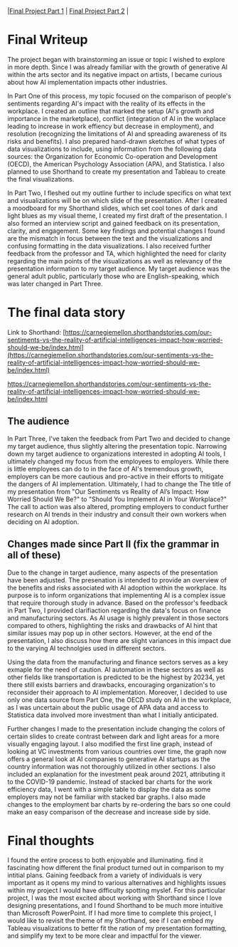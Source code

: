 |[Final Project Part 1](Final-Project-Part-1.md) | [Final Project Part 2](final-project-part-two) |

# Final Writeup

The project began with brainstorming an issue or topic I wished to explore in more depth. Since I was already familiar with the growth of generative AI within the arts sector and its negative impact on artists, I became curious about how AI implementation impacts other industries. 

In Part One of this process, my topic focused on the comparison of people's sentiments regarding AI's impact with the reality of its effects in the workplace. I created an outline that marked the setup (AI's growth and importance in the marketplace), conflict (integration of AI in the workplace leading to increase in work effiency but decrease in employment), and resolution (recognizing the limitations of AI and spreading awareness of its risks and benefits). I also prepared hand-drawn sketches of what types of data visualizations to include, using information from the following data sources: the Organization for Economic Co-operation and Development (OECD), the American Psychology Association (APA), and Statistica. I also planned to use Shorthand to create my presentation and Tableau to create the final visualizations. 

In Part Two, I fleshed out my outline further to include specifics on what text and visualizations will be on which slide of the presentation. After I created a moodboard for my Shorthand slides, which set cool tones of dark and light blues as my visual theme, I created my first draft of the presentation. I also formed an interview script and gained feedback on its presentation, clarity, and engagement. Some key findings and potential changes I found are the mismatch in focus between the text and the visualizations and confusing formatting in the data visualizations. I also received further feedback from the professor and TA, which highlighted the need for clarity regarding the main points of the visualizations as well as relevancy of the presentation information to my target audience. My target audience was the general adult public, particularly those who are English-speaking, which was later changed in Part Three.


# The final data story
Link to Shorthand: [https://carnegiemellon.shorthandstories.com/our-sentiments-vs-the-reality-of-artificial-intelligences-impact-how-worried-should-we-be/index.html](https://carnegiemellon.shorthandstories.com/our-sentiments-vs-the-reality-of-artificial-intelligences-impact-how-worried-should-we-be/index.html) 

https://carnegiemellon.shorthandstories.com/our-sentiments-vs-the-reality-of-artificial-intelligences-impact-how-worried-should-we-be/index.html

## The audience

In Part Three, I've taken the feedback from Part Two and decided to change my target audience, thus slightly altering the presentation topic. Narrowing down my target audience to organizations interested in adopting AI tools, I ultimately changed my focus from the employees to employers. While there is little employees can do to in the face of AI's tremendous growth, employers can be more cautious and pro-active in their efforts to mitigate the dangers of AI implementation. Ultimately, I had to change the The title of my presentation from "Our Sentiments vs Reality of AI’s Impact: How Worried Should We Be?" to "Should You Implement AI in Your Workplace?" The call to action was also altered, prompting employers to conduct further research on AI trends in their industry and consult their own workers when deciding on AI adoption.


## Changes made since Part II (fix the grammar in all of these)

Due to the change in target audience, many aspects of the presentation have been adjusted. The presenation is intended to provide an overview of the benefits and risks associated with AI adoption within the workplace. Its purpose is to inform organizations that implementing AI is a complex issue that require thorough study in advance. Based on the professor's feedback in Part Two, I provided clarifiaction regarding the data's focus on finance and manufacturing sectors. As AI usage is highly prevalent in those sectors compared to others, highlighting the risks and drawbacks of AI hint that similar issues may pop up in other sectors. However, at the end of the presentation, I also discuss how there are slight variances in this impact due to the varying AI technolgies used in different sectors.

Using the data from the manufacturing and finance sectors serves as a key exmaple for the need of caution. AI automation in these sectors as well as other fields like transportation is predicted to be the highest by 20234, yet there still exists 
barriers and drawbacks, encouraging organization's to reconsider their approach to AI implementation. Moreover, I decided to use only one data source from Part One, the OECD study on AI in the workplace, as I was uncertain about the public usage of APA data and access to Statistica data involved more investment than what I initially anticipated.

Further changes I made to the presentation include changing the colors of certain slides to create contrast between dark and light areas for a more visually engaging layout. I also modified the first line graph, instead of looking at VC investments from various countries over time, the graph now offers a general look at AI companies to generative AI startups as the country information was not thoroughly utilized in other sections. I also included an explanation for the investment peak around 2021, attributing it to the COVID-19 pandemic. Instead of stacked bar charts for the work efficiency data, I went with a simple table to display the data as some employers may not be familiar with stacked bar graphs. I also made changes to the employment bar charts by re-ordering the bars so one could make an easy comparison of the decrease and increase side by side. 



# Final thoughts

I found the entire process to both enjoyable and illuminating. find it fascinating how different the final product turned out in comparison to my intitial plans. Gaining feedback from a variety of individuals is very important as it opens my mind to various alternatives and highlights issues within my project I would have difficulty spotting myslef. For this particular project, I was the most excited about working with Shorthand since I love designing presentations, and I found Shorthand to be much more intuitive than Microsoft PowerPoint. If I had more time to complete this project, I would like to revisit the theme of my Shorthand, see if I can embed my Tableau visualizations to better fit the ration of my presentation formatting, and simplify my text to be more clear and impactful for the viewer. 

